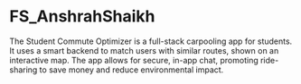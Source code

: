 # FS_AnshrahShaikh
The Student Commute Optimizer is a full-stack carpooling app for students. It uses a smart backend to match users with similar routes, shown on an interactive map. The app allows for secure, in-app chat, promoting ride-sharing to save money and reduce environmental impact.
